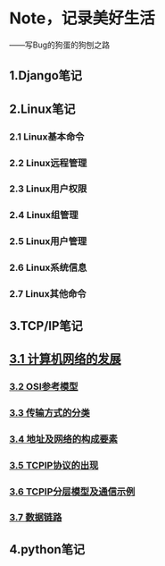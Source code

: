 # Note，记录美好生活
——写Bug的狗蛋的狗刨之路
## 1.Django笔记
## 2.Linux笔记
### 2.1 Linux基本命令
### 2.2 Linux远程管理
### 2.3 Linux用户权限
### 2.4 Linux组管理
### 2.5 Linux用户管理
### 2.6 Linux系统信息
### 2.7 Linux其他命令

## 3.TCP/IP笔记

## [3.1 计算机网络的发展](https://mianxiangduixiang.cn/2019/01/21/TCP-IP%E5%8D%8F%E8%AE%AE-%E4%B8%80-%E8%AE%A1%E7%AE%97%E6%9C%BA%E7%BD%91%E7%BB%9C%E7%9A%84%E5%8F%91%E5%B1%95/)
### [3.2 OSI参考模型](https://mianxiangduixiang.cn/2019/01/22/TCP-IP%E5%8D%8F%E8%AE%AE-%E4%BA%8C-OSI%E5%8F%82%E8%80%83%E6%A8%A1%E5%9E%8B/)
### [3.3 传输方式的分类](https://mianxiangduixiang.cn/2019/01/26/TCP-IP%EF%BC%88%E4%B8%89%EF%BC%89%E4%BC%A0%E8%BE%93%E6%96%B9%E5%BC%8F%E7%9A%84%E5%88%86%E7%B1%BB/)
### [3.4 地址及网络的构成要素](https://mianxiangduixiang.cn/2019/01/26/TCP-IP-%E5%9B%9B-%E5%9C%B0%E5%9D%80%E5%8F%8A%E7%BD%91%E7%BB%9C%E7%9A%84%E6%9E%84%E6%88%90%E8%A6%81%E7%B4%A0/)
### [3.5 TCPIP协议的出现](https://mianxiangduixiang.cn/2019/01/27/TCP-IP-%E4%BA%94-%E5%8D%8F%E8%AE%AE%E7%9A%84%E5%87%BA%E7%8E%B0/)
### [3.6 TCPIP分层模型及通信示例](https://mianxiangduixiang.cn/2019/01/28/TCP-IP-%E5%85%AD-TCPIP%E5%88%86%E5%B1%82%E6%A8%A1%E5%9E%8B%E5%8F%8A%E9%80%9A%E4%BF%A1%E7%A4%BA%E4%BE%8B/)
### [3.7 数据链路](https://mianxiangduixiang.cn/2019/02/02/TCP-IP-%E4%B8%83-%E6%95%B0%E6%8D%AE%E9%93%BE%E8%B7%AF/#more)

## 4.python笔记
